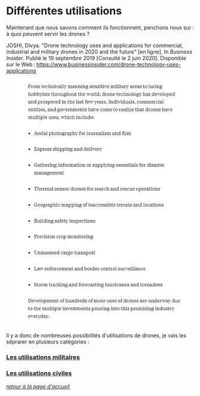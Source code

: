 # **Différentes utilisations**

Maintenant que nous savons comment ils fonctionnent, penchons nous sur : à quoi peuvent servir les drones ?

JOSHI, Divya. "Drone technology uses and applications for commercial, industrial and military drones in 2020 and the future" [en ligne]. In *Business Insider*. Publié le 19 septembre 2019 [Consulté le 2 juin 2020]. Disponible sur le Web : <https://www.businessinsider.com/drone-technology-uses-applications>

![scutilisations](images/uti.jpg)

Il y a donc de nombreuses possibilités d'utilisations de drones, je vais les séprarer en plusieurs catégories :

### [Les utilisations militaires](um.md)  

### [Les utilisations civiles](uc.md)


[*retour à la page d'accueil*](index.md)
